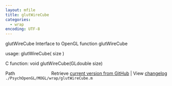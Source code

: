 ```yaml
---
layout: mfile
title: glutWireCube
categories:
  - wrap
encoding: UTF-8
---
```


glutWireCube  Interface to OpenGL function glutWireCube

usage:  glutWireCube( size )

C function:  void glutWireCube(GLdouble size)


<div class="code_header" style="text-align:right;">
  <span style="float:left;">Path&nbsp;&nbsp;</span> <span class="counter">Retrieve <a href=
  "https://raw.github.com/Psychtoolbox-3/Psychtoolbox-3/beta/./PsychOpenGL/MOGL/wrap/glutWireCube.m">current version from GitHub</a> | View <a href=
  "https://github.com/Psychtoolbox-3/Psychtoolbox-3/commits/beta/./PsychOpenGL/MOGL/wrap/glutWireCube.m">changelog</a></span>
</div>
<div class="code">
  <code>./PsychOpenGL/MOGL/wrap/glutWireCube.m</code>
</div>
